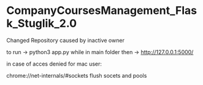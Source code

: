 # CompanyCoursesManagement_Flask_Stuglik_2.0

Changed Repository caused by inactive owner


to run -> python3 app.py while in main folder
then -> http://127.0.0.1:5000/

in case of acces denied for mac user:

chrome://net-internals/#sockets
flush socets and pools
